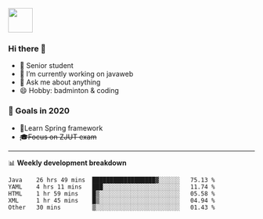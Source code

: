 <img src="https://github.com/egoist/egoist/raw/master/balloon.gif" width="50">

### Hi there 🐏

- 🌱 Senior student
- 🔭 I’m currently working on javaweb
- 💬 Ask me about anything
- 😄 Hobby: badminton & coding

### 🚀 Goals in 2020
+ 🍃Learn Spring framework
+ ~~🎓Focus on ZJUT exam~~
-------

📊 **Weekly development breakdown**
<!--START_SECTION:waka-->
```text
Java    26 hrs 49 mins  ██████████████████▓░░░░░░   75.13 % 
YAML    4 hrs 11 mins   ███░░░░░░░░░░░░░░░░░░░░░░   11.74 % 
HTML    1 hr 59 mins    █▒░░░░░░░░░░░░░░░░░░░░░░░   05.58 % 
XML     1 hr 45 mins    █▒░░░░░░░░░░░░░░░░░░░░░░░   04.94 % 
Other   30 mins         ▒░░░░░░░░░░░░░░░░░░░░░░░░   01.43 % 
```
<!--END_SECTION:waka-->
